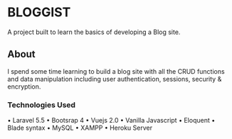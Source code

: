 # <span align="center">BLOGGIST</span>
A project built to learn the basics of developing a Blog site.

## About
I spend some time learning to build a blog site with all the 
CRUD functions and data manipulation including user authentication, 
sessions, security & encryption.

### Technologies Used
• Laravel 5.5
• Bootsrap 4
• Vuejs 2.0
• Vanilla Javascript
• Eloquent
• Blade syntax
• MySQL
• XAMPP
• Heroku Server
